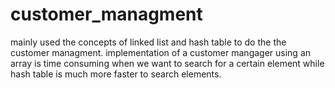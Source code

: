 # customer_managment
 mainly used the concepts of  linked list and hash table
 to do the the customer managment. implementation of
a customer mangager using an array is time consuming when we
want to search for a certain element while hash table is much
more faster to search elements.
